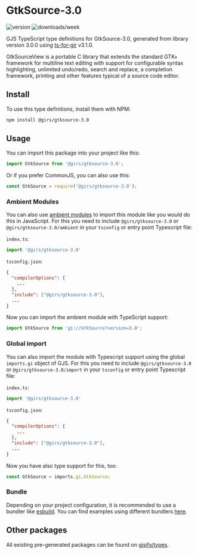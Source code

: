 
# GtkSource-3.0

![version](https://img.shields.io/npm/v/@girs/gtksource-3.0)
![downloads/week](https://img.shields.io/npm/dw/@girs/gtksource-3.0)


GJS TypeScript type definitions for GtkSource-3.0, generated from library version 3.0.0 using [ts-for-gir](https://github.com/gjsify/ts-for-gir) v3.1.0.

GtkSourceView is a portable C library that extends the standard GTK+ framework for multiline text editing with support for configurable syntax highlighting, unlimited undo/redo, search and replace, a completion framework, printing and other features typical of a source code editor.

## Install

To use this type definitions, install them with NPM:
```bash
npm install @girs/gtksource-3.0
```

## Usage

You can import this package into your project like this:
```ts
import GtkSource from '@girs/gtksource-3.0';
```

Or if you prefer CommonJS, you can also use this:
```ts
const GtkSource = require('@girs/gtksource-3.0');
```

### Ambient Modules

You can also use [ambient modules](https://github.com/gjsify/ts-for-gir/tree/main/packages/cli#ambient-modules) to import this module like you would do this in JavaScript.
For this you need to include `@girs/gtksource-3.0` or `@girs/gtksource-3.0/ambient` in your `tsconfig` or entry point Typescript file:

`index.ts`:
```ts
import '@girs/gtksource-3.0'
```

`tsconfig.json`:
```json
{
  "compilerOptions": {
    ...
  },
  "include": ["@girs/gtksource-3.0"],
  ...
}
```

Now you can import the ambient module with TypeScript support: 

```ts
import GtkSource from 'gi://GtkSource?version=3.0';
```

### Global import

You can also import the module with Typescript support using the global `imports.gi` object of GJS.
For this you need to include `@girs/gtksource-3.0` or `@girs/gtksource-3.0/import` in your `tsconfig` or entry point Typescript file:

`index.ts`:
```ts
import '@girs/gtksource-3.0'
```

`tsconfig.json`:
```json
{
  "compilerOptions": {
    ...
  },
  "include": ["@girs/gtksource-3.0"],
  ...
}
```

Now you have also type support for this, too:

```ts
const GtkSource = imports.gi.GtkSource;
```

### Bundle

Depending on your project configuration, it is recommended to use a bundler like [esbuild](https://esbuild.github.io/). You can find examples using different bundlers [here](https://github.com/gjsify/ts-for-gir/tree/main/examples).

## Other packages

All existing pre-generated packages can be found on [gjsify/types](https://github.com/gjsify/types).

